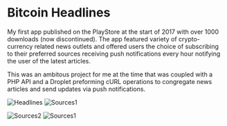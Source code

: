 # Bitcoin Headlines

My first app published on the PlayStore at the start of 2017 with over 1000 downloads  (now discontinued). The app featured variety of crypto-currency related news outlets and offered users the choice of subscribing to their preferred sources receiving push notifications every hour notifying the user of the latest articles.

This was an ambitous project for me at the time that was coupled with a PHP API and a Droplet preforming cURL operations to congregate news articles and send updates via push notifications.

![Headlines](http://www.jakebreen.co.uk/images/screenHEADLINE.jpg) ![Sources1](http://www.jakebreen.co.uk/images/screenSOURCE.jpg)

![Sources2](http://www.jakebreen.co.uk/images/screenSOURCE3.jpg) ![Sources1](http://www.jakebreen.co.uk/images/screenSUBSCRIBED.jpg)
